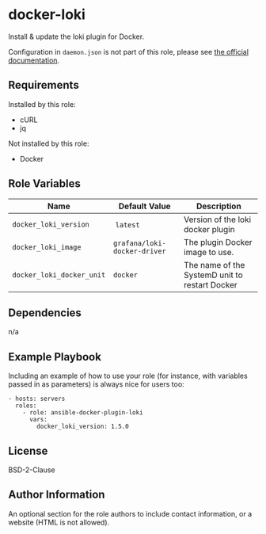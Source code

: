 docker-loki
=========

Install & update the loki plugin for Docker.

Configuration in `daemon.json` is not part of this role, please see [the official documentation](https://github.com/grafana/loki/blob/master/docs/sources/clients/docker-driver/configuration.md#change-the-default-logging-driver).

Requirements
------------

Installed by this role:

 - cURL
 - jq

Not installed by this role:

 - Docker

Role Variables
--------------

| Name           | Default Value | Description                        |
| -------------- | ------------- | -----------------------------------|
| `docker_loki_version` | `latest` | Version of the loki docker plugin |
| `docker_loki_image` | `grafana/loki-docker-driver` | The plugin Docker image to use. |
| `docker_loki_docker_unit` | `docker` | The name of the SystemD unit to restart Docker |

Dependencies
------------

n/a

Example Playbook
----------------

Including an example of how to use your role (for instance, with variables passed in as parameters) is always nice for users too:

    - hosts: servers
      roles:
        - role: ansible-docker-plugin-loki
          vars:
            docker_loki_version: 1.5.0

License
-------

BSD-2-Clause

Author Information
------------------

An optional section for the role authors to include contact information, or a website (HTML is not allowed).
